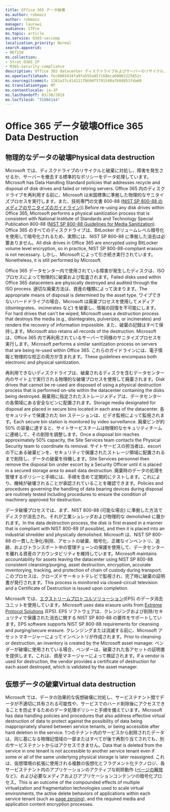 ```yaml
---
title: Office 365 データ破壊
ms.author: robmazz
author: robmazz
manager: laurawi
audience: ITPro
ms.topic: article
ms.service: O365-seccomp
localization_priority: Normal
search.appverid:
- MET150
ms.collection:
- Strat_O365_IP
- M365-security-compliance
description: Office 365 datacenter ディスクドライブおよびサーバーのリサイクル、廃棄、または破壊に関する Microsoft のポリシーの概要。
ms.openlocfilehash: fec6065434fa9fa555a057c68eca60082225652c
ms.sourcegitcommit: 1261a37c414111f869df5791548a768d853fda60
ms.translationtype: MT
ms.contentlocale: ja-JP
ms.lasthandoff: 03/30/2019
ms.locfileid: "31004144"
---
```

# <a name="office-365-data-destruction"></a><span data-ttu-id="84755-103">Office 365 データ破壊</span><span class="sxs-lookup"><span data-stu-id="84755-103">Office 365 Data Destruction</span></span>

## <a name="physical-data-destruction"></a><span data-ttu-id="84755-104">物理的なデータの破壊</span><span class="sxs-lookup"><span data-stu-id="84755-104">Physical data destruction</span></span>

<span data-ttu-id="84755-105">Microsoft では、ディスクドライブのリサイクルと破棄に対処し、障害を発生させるか、サーバーを撤去する標準的なポリシーをデータ処理しています。</span><span class="sxs-lookup"><span data-stu-id="84755-105">Microsoft has Data Handling Standard policies that addresses recycle and disposal of disk drives and failed or retiring servers.</span></span> <span data-ttu-id="84755-106">Office 365 内のディスクドライブを再利用する前に、Microsoft は米国標準に準拠した物理的なサニタイズプロセスを実行します。また、技術専門の文書 800-88 ([NIST SP 800-88 のメディアのサニタイズのガイドライン](http://nvlpubs.nist.gov/nistpubs/SpecialPublications/NIST.SP.800-88r1.pdf))).</span><span class="sxs-lookup"><span data-stu-id="84755-106">Before re-using any disk drives within Office 365, Microsoft performs a physical sanitization process that is consistent with National Institute of Standards and Technology Special Publication 800-88 ([NIST SP 800-88 Guidelines for Media Sanitization](http://nvlpubs.nist.gov/nistpubs/SpecialPublications/NIST.SP.800-88r1.pdf)).</span></span> <span data-ttu-id="84755-107">Office 365 のすべてのディスクドライブは、BitLocker ボリュームレベル暗号化を使用して暗号化されるため、実際には、NIST SP 800-88 に準拠した消去は必要ありません。</span><span class="sxs-lookup"><span data-stu-id="84755-107">All disk drives in Office 365 are encrypted using BitLocker volume level encryption, so in practice, NIST SP 800-88-compliant erasure is not necessary.</span></span> <span data-ttu-id="84755-108">しかし、Microsoft によって引き続き実行されています。</span><span class="sxs-lookup"><span data-stu-id="84755-108">Nonetheless, it is still performed by Microsoft.</span></span>

<span data-ttu-id="84755-109">Office 365 データセンター内で使用されている障害が発生したディスクは、ISO プロセスによって物理的に破棄および監査されます。</span><span class="sxs-lookup"><span data-stu-id="84755-109">Failed disks used within Office 365 datacenters are physically destroyed and audited through the ISO process.</span></span> <span data-ttu-id="84755-110">適切な廃棄方法は、資産の種類によって決まります。</span><span class="sxs-lookup"><span data-stu-id="84755-110">The appropriate means of disposal is determined by the asset type.</span></span> <span data-ttu-id="84755-111">ワイプできないハードドライブの場合、Microsoft は廃棄プロセスを使用してメディア (disintegrates、incinerates など) を破棄し、情報の回復を不可能にします。</span><span class="sxs-lookup"><span data-stu-id="84755-111">For hard drives that can't be wiped, Microsoft uses a destruction process that destroys the media (e.g., disintegrates, pulverizes, or incinerates) and renders the recovery of information impossible.</span></span> <span data-ttu-id="84755-112">また、破棄の記録はすべて保持します。</span><span class="sxs-lookup"><span data-stu-id="84755-112">Microsoft also retains all records of the destruction.</span></span> <span data-ttu-id="84755-113">Microsoft は、Office 365 内で再利用されているサーバーで同様のサニタイズプロセスを実行します。</span><span class="sxs-lookup"><span data-stu-id="84755-113">Microsoft performs a similar sanitization process on servers that are being re-used within Office 365.</span></span> <span data-ttu-id="84755-114">これらのガイドラインには、電子情報と物理的な校正の両方が含まれます。</span><span class="sxs-lookup"><span data-stu-id="84755-114">These guidelines encompass both electronic and physical sanitization.</span></span>

<span data-ttu-id="84755-115">再利用できないディスクドライブは、破棄されるディスクを含むデータセンター内のサイト上で実行される物理的な破壊プロセスを使用して廃棄されます。</span><span class="sxs-lookup"><span data-stu-id="84755-115">Disk drives that cannot be re-used are disposed of using a physical destruction process that is performed on-site within the datacenter containing the disks being destroyed.</span></span> <span data-ttu-id="84755-116">廃棄用に指定されたストレージメディアは、データセンターの各領域にある安全なビンに配置されます。</span><span class="sxs-lookup"><span data-stu-id="84755-116">Storage media designated for disposal are placed in secure bins located in each area of the datacenter.</span></span> <span data-ttu-id="84755-117">各セキュリティで保護された bin ステーションは、ビデオ監視によって監視されます。</span><span class="sxs-lookup"><span data-stu-id="84755-117">Each secure bin station is monitored by video surveillance.</span></span> <span data-ttu-id="84755-118">廃棄ビンが約 50% の容量に達すると、サイトサービスチームは物理的なセキュリティチームに連絡して、その削除を調整します。</span><span class="sxs-lookup"><span data-stu-id="84755-118">Once a disposal bin reaches approximately 50% capacity, the Site Services team contacts the Physical Security team to coordinate its removal.</span></span> <span data-ttu-id="84755-119">サイトサービスの担当者は、escort の下にある破棄ビンを、セキュリティで保護されたストレージ領域に配置されるまで削除し、データの破棄を待機します。</span><span class="sxs-lookup"><span data-stu-id="84755-119">Site Services personnel then remove the disposal bin under escort by a Security Officer until it is placed in a secured storage area to await data destruction.</span></span> <span data-ttu-id="84755-120">廃棄時のデータの処理を管理するポリシーと手順には、手順を含めて定期的にテストします。これにより、機械が破壊されることが承認されていることを確認できます。</span><span class="sxs-lookup"><span data-stu-id="84755-120">Policies and procedures governing the handling of data bearing devices during disposal are routinely tested including procedures to ensure the condition of machinery approved for destruction.</span></span>

<span data-ttu-id="84755-121">データ破壊プロセスでは、まず、NIST 800-88 (可能な場合) に準拠した方法でディスクが消去され、それが工業シュレッダおよび物理的な demolished に置かれます。</span><span class="sxs-lookup"><span data-stu-id="84755-121">In the data destruction process, the disk is first erased in a manner that is compliant with NIST 800-88 (if possible), and then it is placed into an industrial shredder and physically demolished.</span></span> <span data-ttu-id="84755-122">Microsoft は、NIST SP 800-88 の一貫した浄化/削除、アセットの破棄、暗号化、正確なインベントリ、追跡、およびトランスポート中の管理チェーンの保護を使用して、データセンターを離れる資産のアカウンタビリティを維持しています。</span><span class="sxs-lookup"><span data-stu-id="84755-122">Microsoft maintains accountability for assets leaving the datacenter using NIST SP 800-88 consistent cleansing/purging, asset destruction, encryption, accurate inventorying, tracking, and protection of chain of custody during transport.</span></span> <span data-ttu-id="84755-123">このプロセスは、クローズドサーキットテレビで監視され、完了時に破棄の証明書が発行されます。</span><span class="sxs-lookup"><span data-stu-id="84755-123">This process is monitored via closed-circuit television and a Certificate of Destruction is issued upon completion.</span></span>

<span data-ttu-id="84755-124">Microsoft では、[エクストリームプロトコルソリューション](http://www.enterprisedataerasure.com/)(EPS) のデータ消去ユニットを使用しています。</span><span class="sxs-lookup"><span data-stu-id="84755-124">Microsoft uses data erasure units from [Extreme Protocol Solutions](http://www.enterprisedataerasure.com/) (EPS).</span></span> <span data-ttu-id="84755-125">EPS ソフトウェアは、クレンジングおよび削除/セキュリティで保護された消去に関する NIST SP 800-88 の要件をサポートしています。</span><span class="sxs-lookup"><span data-stu-id="84755-125">EPS software supports NIST SP 800-88 requirements for cleansing and purging/secure erasure.</span></span> <span data-ttu-id="84755-126">クレンジングまたは消滅する前に、Microsoft アセットマネージャーによってインベントリが作成されます。</span><span class="sxs-lookup"><span data-stu-id="84755-126">Prior to cleansing or destruction, an inventory is created by the Microsoft asset manager.</span></span> <span data-ttu-id="84755-127">ベンダーが破壊に使用されている場合、ベンダーは、破棄された各アセットの証明書を提供します。これは、資産マネージャーによって検証されます。</span><span class="sxs-lookup"><span data-stu-id="84755-127">If a vendor is used for destruction, the vendor provides a certificate of destruction for each asset destroyed, which is validated by the asset manager.</span></span>

## <a name="virtual-data-destruction"></a><span data-ttu-id="84755-128">仮想データの破棄</span><span class="sxs-lookup"><span data-stu-id="84755-128">Virtual data destruction</span></span>

<span data-ttu-id="84755-129">Microsoft では、データの効果的な仮想破壊に対処し、サービステナント間でデータが不適切に共有される可能性や、サービスでのハード削除後にアクセスできることを防止するためのデータ処理ポリシーと手順を備えています。</span><span class="sxs-lookup"><span data-stu-id="84755-129">Microsoft has data handling policies and procedures that also address effective virtual destruction of data to protect against the possibility of data being inappropriately shared between service tenants, or being accessible after hard deletion in the service.</span></span> <span data-ttu-id="84755-130">1つのテナント内のサービスから削除されたデータは、同じ基になる物理記憶域の一部またはすべてが後で再割り当てされても、別のサービステナントからはアクセスできません。</span><span class="sxs-lookup"><span data-stu-id="84755-130">Data that is deleted from the service in one tenant is not accessible to another service tenant even if some or all of the same underlying physical storage is later reassigned.</span></span> <span data-ttu-id="84755-131">これは、仮想環境の拡張に使用される複数の仮想化とフラグメント化テクノロジ、各サービステナント内のアプリケーションのアクティブな削除動作 ([ページの解放](https://docs.microsoft.com/office365/securitycompliance/office-365-exchange-online-data-deletion#page-zeroing)など)、および必要なメディアおよびアプリケーションコンテンツの暗号化プロセス。</span><span class="sxs-lookup"><span data-stu-id="84755-131">This is an outcome of the compounded effects of multiple virtualization and fragmentation technologies used to scale virtual environments, the active delete behaviors of applications within each service tenant (such as [page zeroing](https://docs.microsoft.com/office365/securitycompliance/office-365-exchange-online-data-deletion#page-zeroing)), and the required media and application content encryption processes.</span></span>